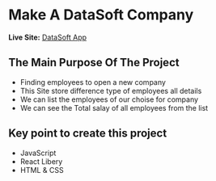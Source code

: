 # Make A DataSoft Company
**Live Site:** [DataSoft App](https://youthful-knuth-917d91.netlify.app/)
## The Main Purpose Of The Project
*  Finding employees to open a new company
*  This Site store difference type of employees all details
*  We can list the employees of our choise for company
*  We can see the Total salay of all employees from the list
## Key point to create this project
*  JavaScript
*  React Libery
*  HTML & CSS